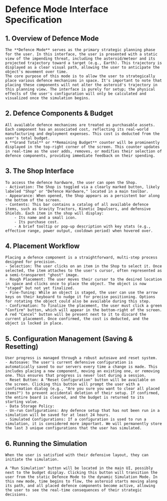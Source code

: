 # Defence Mode Interface Specification
## 1. Overview of Defence Mode
    The **Defence Mode** serves as the primary strategic planning phase for the user. In this interface, the user is presented with a static view of the impending threat, including the asteroid/meteor and its projected trajectory toward a target (e.g., Earth). This trajectory is displayed as a clear visual path, allowing the user to anticipate the object's movement over time.
    The core purpose of this mode is to allow the user to strategically place various defence mechanisms in space. It's important to note that placing these components will not alter the asteroid's trajectory in this planning view. The interface is purely for setup; the physical effects of the user's configuration will only be calculated and visualized once the simulation begins.
## 2. Defence Components & Budget
    All available defence mechanisms are treated as purchasable assets. Each component has an associated cost, reflecting its real-world manufacturing and deployment expenses. This cost is deducted from the user's total budget.
    A **Grand Total** or **Remaining Budget** counter will be prominently displayed in the top-right corner of the screen. This counter updates in real-time as the user adds, removes, or modifies their selection of defence components, providing immediate feedback on their spending.
## 3. The Shop Interface
    To access the defence hardware, the user can open the Shop.
    - Activation: The Shop is toggled via a clearly marked button, likely labeled "Shop" or "Defence Hardware," located in a main toolbar.
    - Appearance: When opened, the Shop appears as a persistent bar along the bottom of the screen.
    - Contents: This bar contains a catalog of all available defence items, such as Gravity Tractors, Kinetic Impulsers, and defensive Shields. Each item in the shop will display:
        - Its name and a small icon.
        - Its purchase cost.
        - A brief tooltip or pop-up description with key stats (e.g., effective range, power output, cooldown period) when hovered over.
## 4. Placement Workflow
    Placing a defence component is a straightforward, multi-step process designed for precision.
    - Selection: The user clicks on an item in the Shop to select it. Once selected, the item attaches to the user's cursor, often represented as a semi-transparent "ghost" image.
    - Rough Placement: The user moves their cursor to the desired location in space and clicks once to place the object. The object is now "staged" but not yet finalized.
    - Fine-Tuning: While an object is staged, the user can use the arrow keys on their keyboard to nudge it for precise positioning. Options for rotating the object could also be available during this step.
    - Confirmation: To finalize the placement, the user must click a green "Confirm" button, which will appear in the bottom-right of the screen. A red "Cancel" button will be present next to it to discard the current placement. Once confirmed, the cost is deducted, and the object is locked in place.
## 5. Configuration Management (Saving & Resetting)
    User progress is managed through a robust autosave and reset system.
    - Autosave: The user's current defensive configuration is automatically saved to our servers every time a change is made. This includes placing a new component, moving an existing one, or removing one. This ensures that progress is never lost during a session.
    - Reset Button: A "Reset Configuration" button will be available on the screen. Clicking this button will prompt the user with a confirmation dialog (e.g., "Are you sure you want to clear all placed items?") to prevent accidental deletion of their setup. If confirmed, the entire board is cleared, and the budget is returned to its starting value.
    - Data Storage Policy:
    - Un-run Configurations: Any defence setup that has not been run in a simulation will be saved for at least 24 hours.
    - Simulated Configurations: If a configuration is used to run a simulation, it is considered more important. We will permanently store the last 3 unique configurations that the user has simulated.
## 6. Running the Simulation
    When the user is satisfied with their defensive layout, they can initiate the simulation.

    A "Run Simulation" button will be located in the main UI, possibly next to the budget display. Clicking this button will transition the user from the static Defence Mode to the dynamic Simulation Mode. In this new mode, time begins to flow, the asteroid starts moving along its path, and all placed defence components become active, allowing the user to see the real-time consequences of their strategic decisions.

